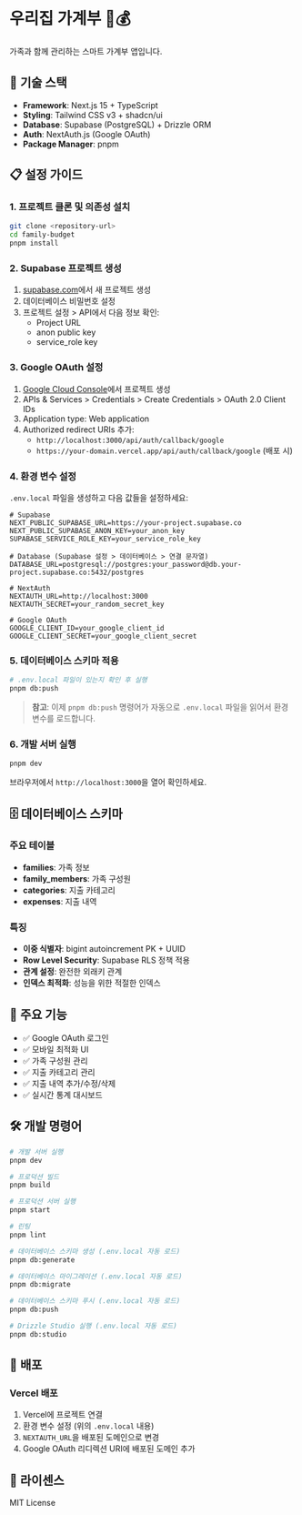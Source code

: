 # 우리집 가계부 📱💰

가족과 함께 관리하는 스마트 가계부 앱입니다.

## 🚀 기술 스택

- **Framework**: Next.js 15 + TypeScript
- **Styling**: Tailwind CSS v3 + shadcn/ui
- **Database**: Supabase (PostgreSQL) + Drizzle ORM
- **Auth**: NextAuth.js (Google OAuth)
- **Package Manager**: pnpm

## 📋 설정 가이드

### 1. 프로젝트 클론 및 의존성 설치

```bash
git clone <repository-url>
cd family-budget
pnpm install
```

### 2. Supabase 프로젝트 생성

1. [supabase.com](https://supabase.com)에서 새 프로젝트 생성
2. 데이터베이스 비밀번호 설정
3. 프로젝트 설정 > API에서 다음 정보 확인:
   - Project URL
   - anon public key
   - service_role key

### 3. Google OAuth 설정

1. [Google Cloud Console](https://console.cloud.google.com)에서 프로젝트 생성
2. APIs & Services > Credentials > Create Credentials > OAuth 2.0 Client IDs
3. Application type: Web application
4. Authorized redirect URIs 추가:
   - `http://localhost:3000/api/auth/callback/google`
   - `https://your-domain.vercel.app/api/auth/callback/google` (배포 시)

### 4. 환경 변수 설정

`.env.local` 파일을 생성하고 다음 값들을 설정하세요:

```env
# Supabase
NEXT_PUBLIC_SUPABASE_URL=https://your-project.supabase.co
NEXT_PUBLIC_SUPABASE_ANON_KEY=your_anon_key
SUPABASE_SERVICE_ROLE_KEY=your_service_role_key

# Database (Supabase 설정 > 데이터베이스 > 연결 문자열)
DATABASE_URL=postgresql://postgres:your_password@db.your-project.supabase.co:5432/postgres

# NextAuth
NEXTAUTH_URL=http://localhost:3000
NEXTAUTH_SECRET=your_random_secret_key

# Google OAuth
GOOGLE_CLIENT_ID=your_google_client_id
GOOGLE_CLIENT_SECRET=your_google_client_secret
```

### 5. 데이터베이스 스키마 적용

```bash
# .env.local 파일이 있는지 확인 후 실행
pnpm db:push
```

> **참고**: 이제 `pnpm db:push` 명령어가 자동으로 `.env.local` 파일을 읽어서 환경 변수를 로드합니다.

### 6. 개발 서버 실행

```bash
pnpm dev
```

브라우저에서 `http://localhost:3000`을 열어 확인하세요.

## 🗄️ 데이터베이스 스키마

### 주요 테이블

- **families**: 가족 정보
- **family_members**: 가족 구성원
- **categories**: 지출 카테고리
- **expenses**: 지출 내역

### 특징

- **이중 식별자**: bigint autoincrement PK + UUID
- **Row Level Security**: Supabase RLS 정책 적용
- **관계 설정**: 완전한 외래키 관계
- **인덱스 최적화**: 성능을 위한 적절한 인덱스

## 📱 주요 기능

- ✅ Google OAuth 로그인
- ✅ 모바일 최적화 UI
- ✅ 가족 구성원 관리
- ✅ 지출 카테고리 관리
- ✅ 지출 내역 추가/수정/삭제
- ✅ 실시간 통계 대시보드

## 🛠️ 개발 명령어

```bash
# 개발 서버 실행
pnpm dev

# 프로덕션 빌드
pnpm build

# 프로덕션 서버 실행
pnpm start

# 린팅
pnpm lint

# 데이터베이스 스키마 생성 (.env.local 자동 로드)
pnpm db:generate

# 데이터베이스 마이그레이션 (.env.local 자동 로드)
pnpm db:migrate

# 데이터베이스 스키마 푸시 (.env.local 자동 로드)
pnpm db:push

# Drizzle Studio 실행 (.env.local 자동 로드)
pnpm db:studio
```

## 🚀 배포

### Vercel 배포

1. Vercel에 프로젝트 연결
2. 환경 변수 설정 (위의 `.env.local` 내용)
3. `NEXTAUTH_URL`을 배포된 도메인으로 변경
4. Google OAuth 리디렉션 URI에 배포된 도메인 추가

## 📄 라이센스

MIT License